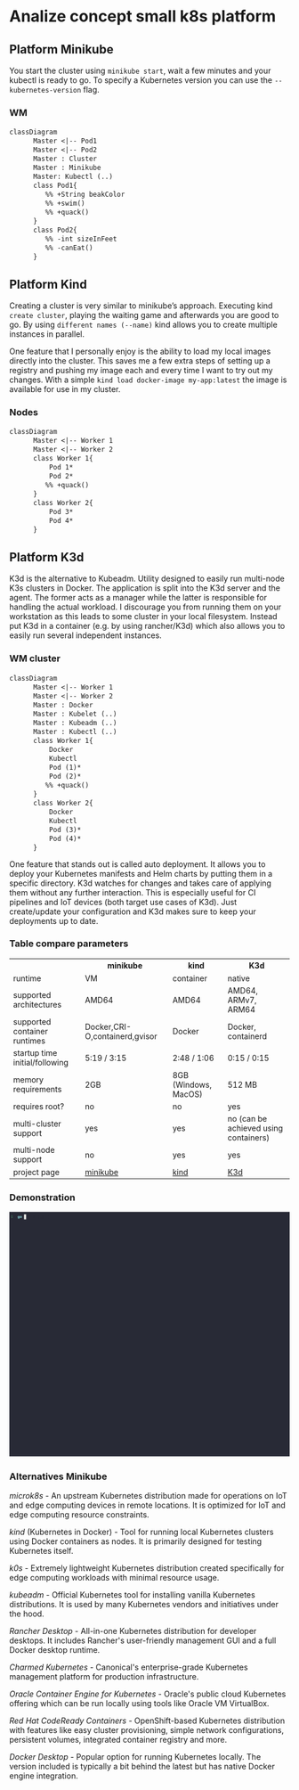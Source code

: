 # Analize concept small k8s platform

## Platform Minikube

 You start the cluster using ```minikube start```, wait a few minutes and your kubectl is ready to go. To specify a Kubernetes version you can use the ```--kubernetes-version``` flag.

### WM

```mermaid
classDiagram
      Master <|-- Pod1
      Master <|-- Pod2
      Master : Cluster
      Master : Minikube
      Master: Kubectl (..)
      class Pod1{
         %% +String beakColor
         %% +swim()
         %% +quack()
      }
      class Pod2{
         %% -int sizeInFeet
         %% -canEat()
      }
```

## Platform Kind

Creating a cluster is very similar to minikube’s approach. Executing kind ```create cluster```, playing the waiting game and afterwards you are good to go. By using ```different names (--name)``` kind allows you to create multiple instances in parallel.

One feature that I personally enjoy is the ability to load my local images directly into the cluster. This saves me a few extra steps of setting up a registry and pushing my image each and every time I want to try out my changes. With a simple ```kind load docker-image my-app:latest``` the image is available for use in my cluster.

### Nodes

```mermaid
classDiagram
      Master <|-- Worker 1
      Master <|-- Worker 2
      class Worker 1{
          Pod 1* 
          Pod 2* 
         %% +quack()
      }
      class Worker 2{
          Pod 3* 
          Pod 4* 
      }
```

## Platform K3d

  K3d is the alternative to Kubeadm. Utility designed to easily run multi-node K3s clusters in Docker.
  The application is split into the K3d server and the agent. The former acts as a manager while the latter is responsible for handling the actual workload. I discourage you from running them on your workstation as this leads to some cluster in your local filesystem. Instead put K3d in a container (e.g. by using rancher/K3d) which also allows you to easily run several independent instances.

### WM cluster

```mermaid
classDiagram
      Master <|-- Worker 1
      Master <|-- Worker 2
      Master : Docker
      Master : Kubelet (..)
      Master : Kubeadm (..)
      Master : Kubectl (..)
      class Worker 1{
          Docker
          Kubectl
          Pod (1)* 
          Pod (2)* 
         %% +quack()
      }
      class Worker 2{
          Docker
          Kubectl
          Pod (3)* 
          Pod (4)* 
      }
```

One feature that stands out is called auto deployment. It allows you to deploy your Kubernetes manifests and Helm charts by putting them in a specific directory. K3d watches for changes and takes care of applying them without any further interaction. This is especially useful for CI pipelines and IoT devices (both target use cases of K3d). Just create/update your configuration and K3d makes sure to keep your deployments up to date.

### Table compare parameters

<table>
  <tr>
    <th> </th>
    <th>minikube</th>
    <th>kind</th>
    <th>K3d</th>
  </tr>
  <tr>
    <td>runtime</td>
    <td>VM</td>
    <td>container</td>
    <td>native</td>
  </tr>
  <tr>
    <td>supported architectures</td>
    <td>AMD64</td>
    <td>AMD64</td>
    <td>AMD64, ARMv7, ARM64</td>
  </tr>
  <tr>
    <td>supported container runtimes</td>
    <td>Docker,CRI-O,containerd,gvisor</td>
    <td>Docker</td>
    <td>Docker, containerd</td>
  </tr>
  <tr>
    <td>startup time initial/following</td>
    <td>5:19 / 3:15</td>
    <td>2:48 / 1:06</td>
    <td>0:15 / 0:15</td>
  </tr>
  <tr>
    <td>memory requirements</td>
    <td>2GB</td>
    <td>8GB (Windows, MacOS)</td>
    <td>512 MB</td>
  </tr>
  <tr>
    <td>requires root?</td>
    <td>no</td>
    <td>no</td>
    <td>yes </td>
  </tr>
  <tr>
    <td>multi-cluster support</td>
    <td>yes</td>
    <td>yes</td>
    <td>no (can be achieved using containers)</td>
  </tr>
  <tr>
    <td>multi-node support</td>
    <td>no</td>
    <td>yes</td>
    <td>yes</td>
  </tr>
  <tr>
    <td>project page</td>
    <td><a href="https://minikube.sigs.k8s.io/">minikube</a></td>
    <td><a href="https://kind.sigs.k8s.io/">kind</a></td>
    <td><a href="https://k3d.io/">K3d</a></td>
  </tr>
</table>

### Demonstration

![alt text](demo.gif)

### Alternatives Minikube

*microk8s* - An upstream Kubernetes distribution made for operations on IoT and edge computing devices in remote locations. It is optimized for IoT and edge computing resource constraints.

*kind* (Kubernetes in Docker) - Tool for running local Kubernetes clusters using Docker containers as nodes. It is primarily designed for testing Kubernetes itself.

*k0s* - Extremely lightweight Kubernetes distribution created specifically for edge computing workloads with minimal resource usage.

*kubeadm* - Official Kubernetes tool for installing vanilla Kubernetes distributions. It is used by many Kubernetes vendors and initiatives under the hood.

*Rancher Desktop* - All-in-one Kubernetes distribution for developer desktops. It includes Rancher's user-friendly management GUI and a full Docker desktop runtime.

*Charmed Kubernetes* - Canonical's enterprise-grade Kubernetes management platform for production infrastructure.

*Oracle Container Engine for Kubernetes* - Oracle's public cloud Kubernetes offering which can be run locally using tools like Oracle VM VirtualBox.

*Red Hat CodeReady Containers* - OpenShift-based Kubernetes distribution with features like easy cluster provisioning, simple network configurations, persistent volumes, integrated container registry and more.

*Docker Desktop* - Popular option for running Kubernetes locally. The version included is typically a bit behind the latest but has native Docker engine integration.
